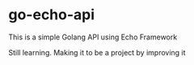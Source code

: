 ﻿# go-echo-api

This is a simple Golang API using Echo Framework

Still learning. Making it to be a project by improving it 
